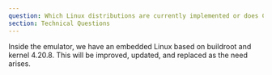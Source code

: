 ```yaml
---
question: Which Linux distributions are currently implemented or does Cartesi plan to support?
section: Technical Questions
---
```


Inside the emulator, we have an embedded Linux based on buildroot and kernel 4.20.8. This will be improved, updated, and replaced as the need arises.